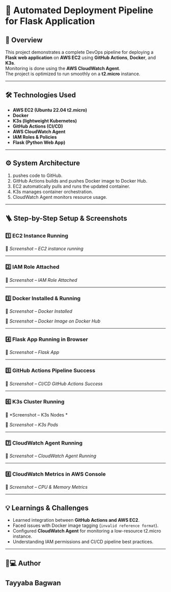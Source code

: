 # 🚀 Automated Deployment Pipeline for Flask Application

## 🧩 Overview
This project demonstrates a complete DevOps pipeline for deploying a **Flask web application** on **AWS EC2** using **GitHub Actions**, **Docker**, and **K3s**.  
Monitoring is done using the **AWS CloudWatch Agent**.  
The project is optimized to run smoothly on a **t2.micro** instance.

---

## 🛠️ Technologies Used
- **AWS EC2 (Ubuntu 22.04 t2.micro)**  
- **Docker**  
- **K3s (lightweight Kubernetes)**  
- **GitHub Actions (CI/CD)**  
- **AWS CloudWatch Agent**  
- **IAM Roles & Policies**  
- **Flask (Python Web App)**

---

## ⚙️ System Architecture
1. pushes code to GitHub.  
2. GitHub Actions builds and pushes Docker image to Docker Hub.  
3. EC2 automatically pulls and runs the updated container.  
4. K3s manages container orchestration.  
5. CloudWatch Agent monitors resource usage.
---

## 🪜 Step-by-Step Setup & Screenshots

### 1️⃣ EC2 Instance Running
📸 *Screenshot – EC2 instance running*  
 
---

### 2️⃣ IAM Role Attached
📸 *Screenshot – IAM Role Attached*  
 
 
 
---

### 3️⃣ Docker Installed & Running
📸 *Screenshot – Docker Installed*  
 
📸 *Screenshot – Docker Image on Docker Hub*  
 

---

### 4️⃣ Flask App Running in Browser
📸 *Screenshot – Flask App*  
 
---

### 5️⃣ GitHub Actions Pipeline Success
📸 *Screenshot – CI/CD GitHub Actions Success*  
 
---

### 6️⃣ K3s Cluster Running
📸 *Screenshot – K3s Nodes *  
 
📸 *Screenshot – K3s Pods*  
 
---

### 7️⃣ CloudWatch Agent Running
📸 *Screenshot – CloudWatch Agent Running*  
 
---

### 8️⃣ CloudWatch Metrics in AWS Console
📸 *Screenshot – CPU & Memory Metrics*  
 

 

---

## 💡 Learnings & Challenges
- Learned integration between **GitHub Actions and AWS EC2**.  
- Faced issues with Docker image tagging (`invalid reference format`).  
- Configured **CloudWatch Agent** for monitoring a low-resource t2.micro instance.  
- Understanding IAM permissions and CI/CD pipeline best practices.

---

## 👩💻 Author
**Tayyaba Bagwan**  
---

